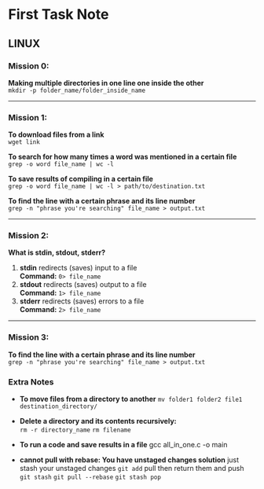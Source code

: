 # First Task Note

## LINUX

### Mission 0:
**Making multiple directories in one line one inside the other**  
`mkdir -p folder_name/folder_inside_name`

---

### Mission 1:
**To download files from a link**  
`wget link`

**To search for how many times a word was mentioned in a certain file**  
`grep -o word file_name | wc -l`

**To save results of compiling in a certain file**  
`grep -o word file_name | wc -l > path/to/destination.txt`

**To find the line with a certain phrase and its line number**  
`grep -n "phrase you're searching" file_name > output.txt`


---

### Mission 2:
**What is stdin, stdout, stderr?**

1. **stdin** redirects (saves) input to a file  
   **Command:** `0> file_name`
2. **stdout** redirects (saves) output to a file  
   **Command:** `1> file_name`
3. **stderr** redirects (saves) errors to a file  
   **Command:** `2> file_name`

---

### Mission 3:
**To find the line with a certain phrase and its line number**  
`grep -n "phrase you're searching" file_name > output.txt`

### Extra Notes 
- **To move files from a directory to another**
`mv folder1 folder2 file1 destination_directory/`

- **Delete a directory and its contents recursively:**  
`rm -r directory_name` 
`rm filename`

- **To run a code and save results in a file**
gcc all_in_one.c -o main

- **cannot pull with rebase: You have unstaged changes solution**
just stash your unstaged changes `git add` pull then return them and push
`git stash`
`git pull --rebase`
`git stash pop`
